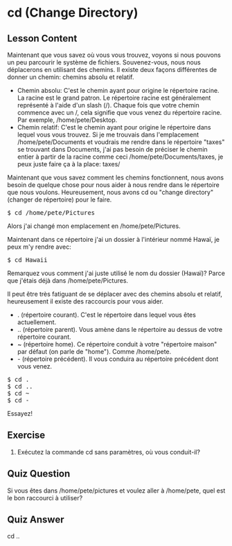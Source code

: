 # cd (Change Directory)

## Lesson Content

Maintenant que vous savez où vous vous trouvez, voyons si nous pouvons un peu parcourir le système de fichiers. Souvenez-vous, nous nous déplacerons en utilisant des chemins. Il existe deux façons différentes de donner un chemin: chemins absolu et relatif. 

<ul>
<li>Chemin absolu: C'est le chemin ayant pour origine le répertoire racine. La racine est le grand patron. Le répertoire racine est généralement représenté à l'aide d'un slash (/). Chaque fois que votre chemin commence avec un /, cela signifie que vous venez du répertoire racine. Par exemple, /home/pete/Desktop.</li>

<li>Chemin relatif: C'est le chemin ayant pour origine le répertoire dans lequel vous vous trouvez. Si je me trouvais dans l'emplacement /home/pete/Documents et voudrais me rendre dans le répertoire "taxes" se trouvant dans Documents, j'ai pas besoin de préciser le chemin entier à partir de la racine comme ceci /home/pete/Documents/taxes, je peux juste faire ça à la place: taxes/</li>
</ul>

Maintenant que vous savez comment les chemins fonctionnent, nous avons besoin de quelque chose pour nous aider à nous rendre dans le répertoire que nous voulons. Heureusement, nous avons cd ou "change directory" (changer de répertoire) pour le faire. 

<pre>$ cd /home/pete/Pictures</pre> 

Alors j'ai changé mon emplacement en /home/pete/Pictures.

Maintenant dans ce répertoire j'ai un dossier à l'intérieur nommé Hawaï, je peux m'y rendre avec:

<pre>$ cd Hawaii</pre>

Remarquez vous comment j'ai juste utilisé le nom du dossier (Hawaï)? Parce que j'étais déjà dans /home/pete/Pictures.

Il peut être très fatiguant de se déplacer avec des chemins absolu et relatif, heureusement il existe des raccourcis pour vous aider. 

<ul>
<li>. (répertoire courant). C'est le répertoire dans lequel vous êtes actuellement.</li>
<li>.. (répertoire parent). Vous amène dans le répertoire au dessus de votre répertoire courant.</li>
<li>~ (répertoire home). Ce répertoire conduit à votre "répertoire maison" par défaut (on parle de "home"). Comme /home/pete.</li>
<li>- (répertoire précédent). Il vous conduira au répertoire précédent dont vous venez.</li>
</ul>

<pre>$ cd .
$ cd ..
$ cd ~
$ cd -
</pre>
Essayez!

## Exercise

<ol>
<li>Exécutez la commande cd sans paramètres, où vous conduit-il?</li>
</ol>

## Quiz Question

Si vous êtes dans /home/pete/pictures et voulez aller à /home/pete, quel est le bon raccourci à utiliser?

## Quiz Answer

cd ..

